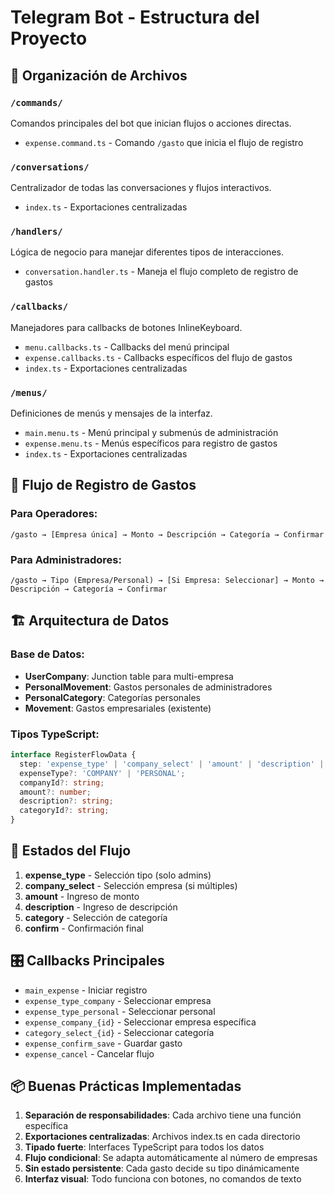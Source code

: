 # Telegram Bot - Estructura del Proyecto

## 📁 Organización de Archivos

### `/commands/`

Comandos principales del bot que inician flujos o acciones directas.

- `expense.command.ts` - Comando `/gasto` que inicia el flujo de registro

### `/conversations/`

Centralizador de todas las conversaciones y flujos interactivos.

- `index.ts` - Exportaciones centralizadas

### `/handlers/`

Lógica de negocio para manejar diferentes tipos de interacciones.

- `conversation.handler.ts` - Maneja el flujo completo de registro de gastos

### `/callbacks/`

Manejadores para callbacks de botones InlineKeyboard.

- `menu.callbacks.ts` - Callbacks del menú principal
- `expense.callbacks.ts` - Callbacks específicos del flujo de gastos
- `index.ts` - Exportaciones centralizadas

### `/menus/`

Definiciones de menús y mensajes de la interfaz.

- `main.menu.ts` - Menú principal y submenús de administración
- `expense.menu.ts` - Menús específicos para registro de gastos
- `index.ts` - Exportaciones centralizadas

## 🎯 Flujo de Registro de Gastos

### Para Operadores:

```
/gasto → [Empresa única] → Monto → Descripción → Categoría → Confirmar
```

### Para Administradores:

```
/gasto → Tipo (Empresa/Personal) → [Si Empresa: Seleccionar] → Monto → Descripción → Categoría → Confirmar
```

## 🏗️ Arquitectura de Datos

### Base de Datos:

- **UserCompany**: Junction table para multi-empresa
- **PersonalMovement**: Gastos personales de administradores
- **PersonalCategory**: Categorías personales
- **Movement**: Gastos empresariales (existente)

### Tipos TypeScript:

```typescript
interface RegisterFlowData {
  step: 'expense_type' | 'company_select' | 'amount' | 'description' | 'category' | 'confirm';
  expenseType?: 'COMPANY' | 'PERSONAL';
  companyId?: string;
  amount?: number;
  description?: string;
  categoryId?: string;
}
```

## 🔄 Estados del Flujo

1. **expense_type** - Selección tipo (solo admins)
2. **company_select** - Selección empresa (si múltiples)
3. **amount** - Ingreso de monto
4. **description** - Ingreso de descripción
5. **category** - Selección de categoría
6. **confirm** - Confirmación final

## 🎛️ Callbacks Principales

- `main_expense` - Iniciar registro
- `expense_type_company` - Seleccionar empresa
- `expense_type_personal` - Seleccionar personal
- `expense_company_{id}` - Seleccionar empresa específica
- `category_select_{id}` - Seleccionar categoría
- `expense_confirm_save` - Guardar gasto
- `expense_cancel` - Cancelar flujo

## 📦 Buenas Prácticas Implementadas

1. **Separación de responsabilidades**: Cada archivo tiene una función específica
2. **Exportaciones centralizadas**: Archivos index.ts en cada directorio
3. **Tipado fuerte**: Interfaces TypeScript para todos los datos
4. **Flujo condicional**: Se adapta automáticamente al número de empresas
5. **Sin estado persistente**: Cada gasto decide su tipo dinámicamente
6. **Interfaz visual**: Todo funciona con botones, no comandos de texto
